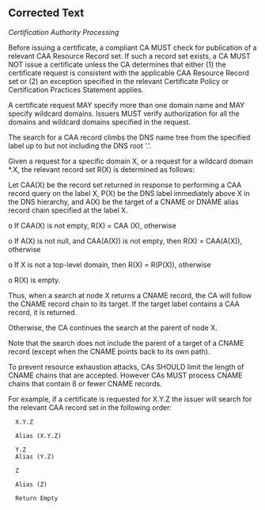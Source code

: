 ﻿Corrected Text
--------------
*Certification Authority Processing*

   Before issuing a certificate, a compliant CA MUST check for
   publication of a relevant CAA Resource Record set.  If such a record
   set exists, a CA MUST NOT issue a certificate unless the CA
   determines that either (1) the certificate request is consistent with
   the applicable CAA Resource Record set or (2) an exception specified
   in the relevant Certificate Policy or Certification Practices
   Statement applies.

   A certificate request MAY specify more than one domain name and MAY
   specify wildcard domains.  Issuers MUST verify authorization for all
   the domains and wildcard domains specified in the request.

   The search for a CAA record climbs the DNS name tree from the
   specified label up to but not including the DNS root '.'.

   Given a request for a specific domain X, or a request for a wildcard
   domain *.X, the relevant record set R(X) is determined as follows:

   Let CAA(X) be the record set returned in response to performing a CAA
   record query on the label X, P(X) be the DNS label immediately above
   X in the DNS hierarchy, and A(X) be the target of a CNAME or DNAME
   alias record chain specified at the label X.

   o  If CAA(X) is not empty, R(X) = CAA (X), otherwise

   o  If A(X) is not null, and CAA(A(X)) is not empty, then R(X) =
      CAA(A(X)), otherwise

   o  If X is not a top-level domain, then R(X) = R(P(X)), otherwise

   o  R(X) is empty.

  Thus, when a search at node X returns a CNAME record, the CA will
  follow the CNAME record chain to its target. If the target label
  contains a CAA record, it is returned.

  Otherwise, the CA continues the search at
  the parent of node X.

  Note that the search does not include the parent of a target of a
  CNAME record (except when the CNAME points back to its own path).

  To prevent resource exhaustion attacks, CAs SHOULD limit the length of
  CNAME chains that are accepted. However CAs MUST process CNAME
  chains that contain 8 or fewer CNAME records.

  For example, if a certificate is requested for X.Y.Z the issuer will
  search for the relevant CAA record set in the following order:

      X.Y.Z

      Alias (X.Y.Z)

      Y.Z
      Alias (Y.Z)

      Z

      Alias (Z)

      Return Empty